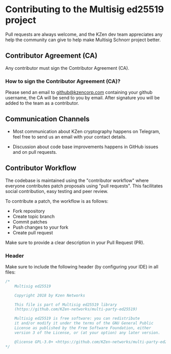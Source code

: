 Contributing to the Multisig ed25519 project
=====================================

Pull requests are always welcome, and the KZen dev team appreciates any help the community can
give to help make Multisig Schnorr project better.

Contributor Agreement (CA)
----------------

Any contributor must sign the Contributor Agreement (CA).

### How to sign the Contributor Agreement (CA)?

Please send an email to [github@kzencorp.com](mailto:github@kzencorp.com) containing your github username, the CA will be send to you by email.
After signature you will be added to the team as a contributor.

Communication Channels
----------------

* Most communication about KZen cryptography happens on Telegram, feel free to send us an email with your contact details.

* Discussion about code base improvements happens in GitHub issues and on pull requests.

Contributor Workflow
----------------

The codebase is maintained using the "contributor workflow" where everyone contributes patch proposals using "pull requests". This facilitates social contribution, easy testing and peer review.

To contribute a patch, the workflow is as follows:

* Fork repository
* Create topic branch
* Commit patches
* Push changes to your fork
* Create pull request

Make sure to provide a clear description in your Pull Request (PR).

### Header

Make sure to include the following header (by configuring your IDE) in all files:

```rust
/*
    Multisig ed25519

    Copyright 2018 by Kzen Networks

    This file is part of Multisig ed25519 library
    (https://github.com/KZen-networks/multi-party-ed25519)

    Multisig ed25519 is free software: you can redistribute
    it and/or modify it under the terms of the GNU General Public
    License as published by the Free Software Foundation, either
    version 3 of the License, or (at your option) any later version.

    @license GPL-3.0+ <https://github.com/KZen-networks/multi-party-ed25519/blob/master/LICENSE>
*/
```